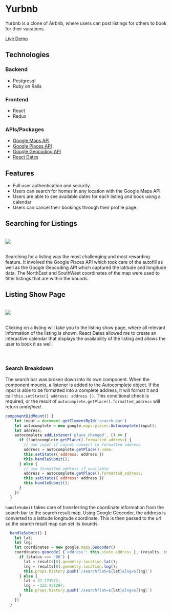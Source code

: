 # Yurbnb

Yurbnb is a clone of Airbnb, where users can post listings for others to book for their vacations. 

[Live Demo](https://yurbnb.herokuapp.com/#/)

## Technologies
### Backend
* Postgresql
* Ruby on Rails

### Frontend
* React
* Redux

### APIs/Packages
* [Google Maps API](https://developers.google.com/maps/documentation/)
* [Google Places API](https://developers.google.com/places/web-service/intro)
* [Google Geocoding API](https://developers.google.com/maps/documentation/geocoding/start)
* [React Dates](https://www.npmjs.com/package/react-dates)

## Features
  * Full user authentication and security.
  * Users can search for homes in any location with the Google Maps API
  * Users are able to see available dates for each listing and book using a calendar
  * Users can cancel their bookings through their profile page.

## Searching for Listings
<br>
<img src="./app/assets/images/demo/search-demo.gif" align="center" />
<br>
<br>

Searching for a listing was the most challenging and most rewarding feature. It involved the Google Places API which took care of the autofill as well as the Google Geocoding API which captured the latitude and longitude data. The NorthEast and SouthWest coordinates of the map were used to filter listings that are within the bounds.

## Listing Show Page
<br>
<img src="./app/assets/images/demo/booking-demo.gif" align="center" />
<br>
<br>

Clicking on a listing will take you to the listing show page, where all relevant information of the listing is shown. React Dates allowed me to create an interactive calendar that displays the availability of the listing and allows the user to book it as well.
<br>
<br>
<br>

### Search Breakdown

The search bar was broken down into its own component. When the component mounts, a listener is added to the Autocomplete object. If the input is able to be formatted into a complete address, it will format it and call ```this.setState({ address: address })```. This conditional check is required, or the result of ```autocomplete.getPlace().formatted_address``` will return *undefined*.
```js
componentDidMount() {
    let input = document.getElementById('search-bar')
    let autocomplete = new google.maps.places.Autocomplete(input);
    let address;
    autocomplete.addListener('place_changed', () => {
      if (!autocomplete.getPlace().formatted_address) {
        // use input if cannot convert to formatted address
        address = autocomplete.getPlace().name;
        this.setState({ address: address })
        this.handleSubmit();
      } else {
        // use formatted address if available
        address = autocomplete.getPlace().formatted_address;
        this.setState({ address: address })
        this.handleSubmit();
      }
    })
  }
```

```handleSubmit``` takes care of transferring the coordinate information from the search bar to the search result map. Using Google Geocoder, the address is converted to a latitude longitude coordinate. This is then passed to the url so the search result map can set its bounds.

```js 
  handleSubmit() {
    let lat;
    let lng;
    let coordinates = new google.maps.Geocoder()
    coordinates.geocode( {'address': this.state.address }, (results, status) => {
      if (status === 'OK') {
        lat = results[0].geometry.location.lat();
        lng = results[0].geometry.location.lng();
        this.props.history.push(`/search?lat=${lat}&lng=${lng}`)
      } else {
        lat = 37.773972;
        lng = -122.431297;
        this.props.history.push(`/search?lat=${lat}&lng=${lng}`)
      }
    })
  }
```
